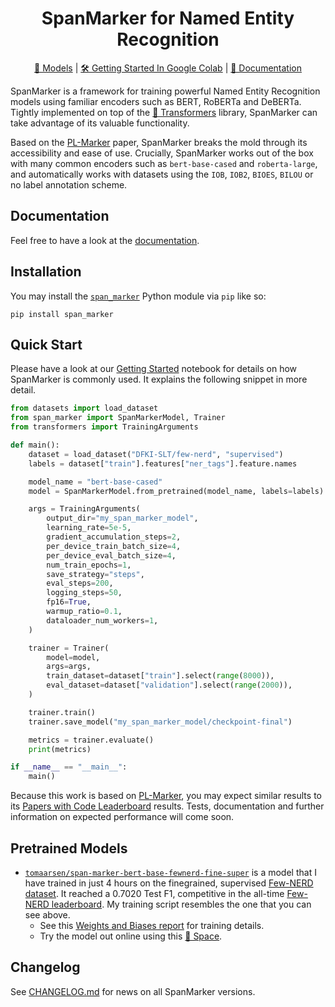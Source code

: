 <h1 align="center">
SpanMarker for Named Entity Recognition
</h1>
<div align="center">

[🤗 Models](https://huggingface.co/models?other=span-marker) |
[🛠️ Getting Started In Google Colab](https://colab.research.google.com/github/tomaarsen/SpanMarkerNER/blob/main/notebooks/getting_started.ipynb) |
[📄 Documentation](https://tomaarsen.github.io/SpanMarkerNER)
</div>

SpanMarker is a framework for training powerful Named Entity Recognition models using familiar encoders such as BERT, RoBERTa and DeBERTa.
Tightly implemented on top of the [🤗 Transformers](https://github.com/huggingface/transformers/) library, SpanMarker can take advantage of its valuable functionality.
<!-- like performance dashboard integration, automatic mixed precision, 8-bit inference-->

Based on the [PL-Marker](https://arxiv.org/pdf/2109.06067.pdf) paper, SpanMarker breaks the mold through its accessibility and ease of use. Crucially, SpanMarker works out of the box with many common encoders such as `bert-base-cased` and `roberta-large`, and automatically works with datasets using the `IOB`, `IOB2`, `BIOES`, `BILOU` or no label annotation scheme.

## Documentation
Feel free to have a look at the [documentation](https://tomaarsen.github.io/SpanMarkerNER).

## Installation
You may install the [`span_marker`](https://pypi.org/project/span-marker) Python module via `pip` like so:
```
pip install span_marker
```

## Quick Start
Please have a look at our [Getting Started](notebooks/getting_started.ipynb) notebook for details on how SpanMarker is commonly used. It explains the following snippet in more detail.

```python
from datasets import load_dataset
from span_marker import SpanMarkerModel, Trainer
from transformers import TrainingArguments

def main():
    dataset = load_dataset("DFKI-SLT/few-nerd", "supervised")
    labels = dataset["train"].features["ner_tags"].feature.names

    model_name = "bert-base-cased"
    model = SpanMarkerModel.from_pretrained(model_name, labels=labels)

    args = TrainingArguments(
        output_dir="my_span_marker_model",
        learning_rate=5e-5,
        gradient_accumulation_steps=2,
        per_device_train_batch_size=4,
        per_device_eval_batch_size=4,
        num_train_epochs=1,
        save_strategy="steps",
        eval_steps=200,
        logging_steps=50,
        fp16=True,
        warmup_ratio=0.1,
        dataloader_num_workers=1,
    )

    trainer = Trainer(
        model=model,
        args=args,
        train_dataset=dataset["train"].select(range(8000)),
        eval_dataset=dataset["validation"].select(range(2000)),
    )

    trainer.train()
    trainer.save_model("my_span_marker_model/checkpoint-final")

    metrics = trainer.evaluate()
    print(metrics)

if __name__ == "__main__":
    main()
```

Because this work is based on [PL-Marker](https://arxiv.org/pdf/2109.06067v5.pdf), you may expect similar results to its [Papers with Code Leaderboard](https://paperswithcode.com/paper/pack-together-entity-and-relation-extraction) results. Tests, documentation and further information on expected performance will come soon.

## Pretrained Models

* [`tomaarsen/span-marker-bert-base-fewnerd-fine-super`](https://huggingface.co/tomaarsen/span-marker-bert-base-fewnerd-fine-super) is a model that I have trained in just 4 hours on the finegrained, supervised [Few-NERD dataset](https://huggingface.co/datasets/DFKI-SLT/few-nerd). It reached a 0.7020 Test F1, competitive in the all-time [Few-NERD leaderboard](https://paperswithcode.com/sota/named-entity-recognition-on-few-nerd-sup). My training script resembles the one that you can see above.
  * See this [Weights and Biases report](https://api.wandb.ai/links/tomaarsen/dm21vbbm) for training details.
  * Try the model out online using this [🤗 Space](https://tomaarsen-span-marker-bert-base-fewnerd-fine-super.hf.space/).

## Changelog
See [CHANGELOG.md](CHANGELOG.md) for news on all SpanMarker versions.
